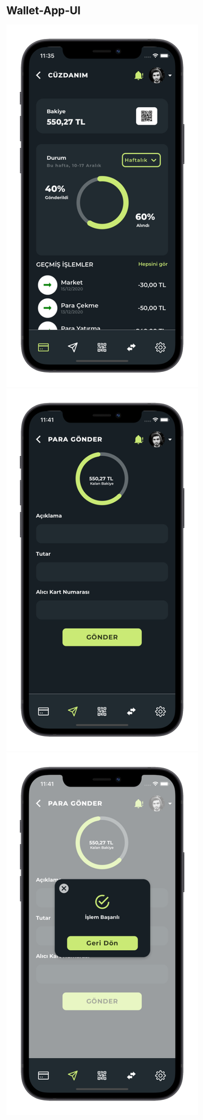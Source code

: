 # Wallet-App-UI

![GitHub Logo](/mockup/1.png)
![GitHub Logo](/mockup/2.png)
![GitHub Logo](/mockup/3.png)
